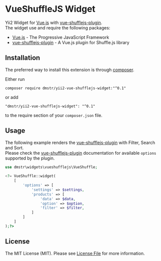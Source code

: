 # VueShuffleJS Widget

Yii2 Widget for [Vue.js](https://vuejs.org) with [vue-shufflejs-plugin](https://git.hrzg.de/dmstr/vue-shufflejs-plugin).  
The widget use and require the following packages:

* [Vue.js](https://vuejs.org) - The Progressive JavaScript Framework
* [vue-shufflejs-plugin](https://git.hrzg.de/dmstr/vue-shufflejs-plugin) - A Vue.js plugin for Shuffle.js library

## Installation

The preferred way to install this extension is through [composer](http://getcomposer.org/download/).

Either run 

`composer require dmstr/yii2-vue-shufflejs-widget:"^0.1"` 

or add 

`"dmstr/yii2-vue-shufflejs-widget": "^0.1"` 

to the require section of your `composer.json` file.

## Usage

The following example renders the [vue-shufflejs-plugin](https://git.hrzg.de/dmstr/vue-shufflejs-plugin) with Filter, Search and Sort.  
Please check the [vue-shufflejs-plugin](https://git.hrzg.de/dmstr/vue-shufflejs-plugin) documentation for available `options` supported by the plugin.

````php
use dmstr\widgets\vueshufflejs\VueShuffle;
    
<?= VueShuffle::widget(
    [
        'options' => [
            'settings' => $settings,
            'products' => [
                'data' => $data,
                'option' => $option,
                'filter' => $filter,
            ]
        ]
    ]
);?>
````
## License

The MIT License (MIT). Please see [License File](./LICENSE.md) for more information.